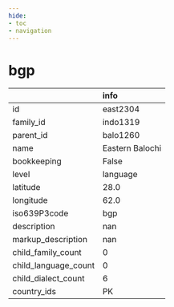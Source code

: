 ```yaml
---
hide:
- toc
- navigation
---
```

# bgp
|                      | info            |
|:---------------------|:----------------|
| id                   | east2304        |
| family_id            | indo1319        |
| parent_id            | balo1260        |
| name                 | Eastern Balochi |
| bookkeeping          | False           |
| level                | language        |
| latitude             | 28.0            |
| longitude            | 62.0            |
| iso639P3code         | bgp             |
| description          | nan             |
| markup_description   | nan             |
| child_family_count   | 0               |
| child_language_count | 0               |
| child_dialect_count  | 6               |
| country_ids          | PK              |